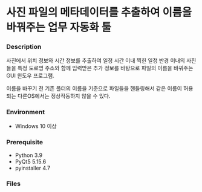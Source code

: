 # 사진 파일의 메타데이터를 추출하여 이름을 바꿔주는 업무 자동화 툴

### Description
사진에서 위치 정보와 시간 정보를 추출하여
일정 시간 이내 찍힌 일정 반경 이내의 사진들을 
특정 도로명 주소와 함께 입력받은 추가 정보를 바탕으로 
파일의 이름을 바꿔주는 GUI 윈도우 프로그램.

이름을 바꾸기 전 기존 폴더의 이름을 기준으로 파일들을 핸들링해서
같은 이름이 허용되는 다른OS에서는 정상작동하지 않을 수 있다.

### Environment
* Windows 10 이상

### Prerequisite
* Python 3.9
* PyQt5 5.15.6
* pyinstaller 4.7

### Files


